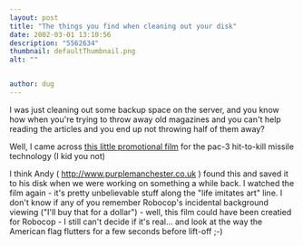 ```yaml
---
layout: post
title: "The things you find when cleaning out your disk"
date: 2002-03-01 13:10:56
description: "5562634"
thumbnail: defaultThumbnail.png
alt: ""


author: dug
---
```


<p>I was just cleaning out some backup space on the server, and you know how when you're trying to throw away old magazines and you can't help reading the articles and you end up not throwing half of them away?</p>

<p>Well, I came across <a href="/i/pac3.mpg">this little promotional film</a> for the pac-3 hit-to-kill missile technology (I kid you not) </p>

<p>I think Andy ( <a href="http://www.purplemanchester.co.uk/">http://www.purplemanchester.co.uk</a> ) found this and saved it to his disk when we were working on something a while back. I watched the film again - it's pretty unbelievable stuff along the "life imitates art" line. I don't know if any of you remember Robocop's incidental background viewing ("I'll buy that for a dollar") - well, this film could have been creatied for Robocop - I still can't decide if it's real... and look at the way the American flag flutters for a few seconds before lift-off ;-)</p>
